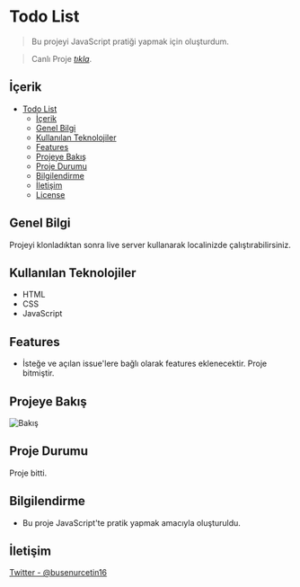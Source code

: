 # Todo List

> Bu projeyi JavaScript pratiği yapmak için oluşturdum.

> Canlı Proje [_tıkla_](https://todo-list-app-six-wine.vercel.app/).

## İçerik
- [Todo List](#todo-list)
  - [İçerik](#i̇çerik)
  - [Genel Bilgi](#genel-bilgi)
  - [Kullanılan Teknolojiler](#kullanılan-teknolojiler)
  - [Features](#features)
  - [Projeye Bakış](#projeye-bakış)
  - [Proje Durumu](#proje-durumu)
  - [Bilgilendirme](#bilgilendirme)
  - [İletişim](#i̇letişim)
  - [License](#license)


## Genel Bilgi
Projeyi klonladıktan sonra live server kullanarak localinizde çalıştırabilirsiniz.

## Kullanılan Teknolojiler
- HTML
- CSS
- JavaScript


## Features
- İsteğe ve açılan issue'lere bağlı olarak features eklenecektir. Proje bitmiştir.


## Projeye Bakış
![Bakış](images/image.jpeg)


## Proje Durumu
Proje bitti.


## Bilgilendirme
- Bu proje JavaScript'te pratik yapmak amacıyla oluşturuldu.

## İletişim
[Twitter - @busenurcetin16](https://twitter.com/busenurcetin16)

